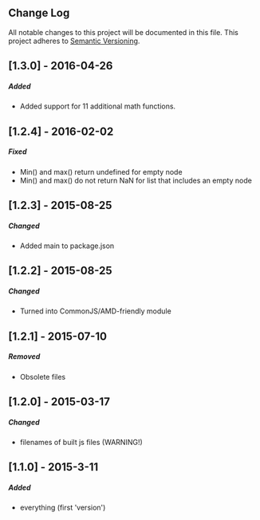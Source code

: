 ## Change Log
All notable changes to this project will be documented in this file.
This project adheres to [Semantic Versioning](http://semver.org/).

[1.3.0] - 2016-04-26
-------------------------
##### Added
- Added support for 11 additional math functions.

[1.2.4] - 2016-02-02
-------------------------
##### Fixed
- Min() and max() return undefined for empty node
- Min() and max() do not return NaN for list that includes an empty node

[1.2.3] - 2015-08-25
-------------------------
##### Changed
- Added main to package.json

[1.2.2] - 2015-08-25
------------------------
##### Changed
- Turned into CommonJS/AMD-friendly module

[1.2.1] - 2015-07-10 
------------------------
##### Removed
- Obsolete files

[1.2.0] - 2015-03-17
------------------------
##### Changed
- filenames of built js files (WARNING!)

[1.1.0] - 2015-3-11
---------------------
##### Added
- everything (first 'version')
